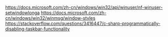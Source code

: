 https://docs.microsoft.com/zh-cn/windows/win32/api/winuser/nf-winuser-setwindowlonga
https://docs.microsoft.com/zh-cn/windows/win32/winmsg/window-styles
https://stackoverflow.com/questions/3416447/c-sharp-programmatically-disabling-taskbar-functionality
